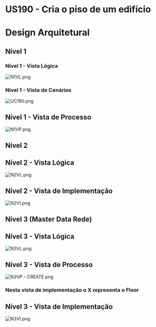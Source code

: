  US190 - Cria o piso de um edifício
=================================================================

# Design Arquitetural

## Nível 1

### Nível 1 - Vista Lógica

![N1VL.png](..%2F..%2FNivel1%2FN1VL.png)

### Nível 1 - Vista de Cenários
![UC190.png](UC190.png)


## Nível 1 - Vista de Processo

![N1VP.png](N1VP.png)

## Nível 2

## Nível 2 - Vista Lógica

![N2VL.png](..%2F..%2FNivel2%2FN2VL.png)

## Nível 2 - Vista de Implementação

![N2VI.png](..%2F..%2FNivel2%2FN2VI.png)


## Nível 3 (Master Data Rede)

## Nível 3 - Vista Lógica
![N3VL.png](..%2F..%2FNivel3%2FN3VL.png)


## Nível 3 - Vista de Processo
![N3VP - CREATE.png](..%2F..%2FNivel3%2FN3VP%20-%20CREATE.png)
### Nesta vista de implementação o X representa o Floor

## Nível 3 - Vista de Implementação
![N3VI.png](..%2F..%2FNivel3%2FN3VI.png)